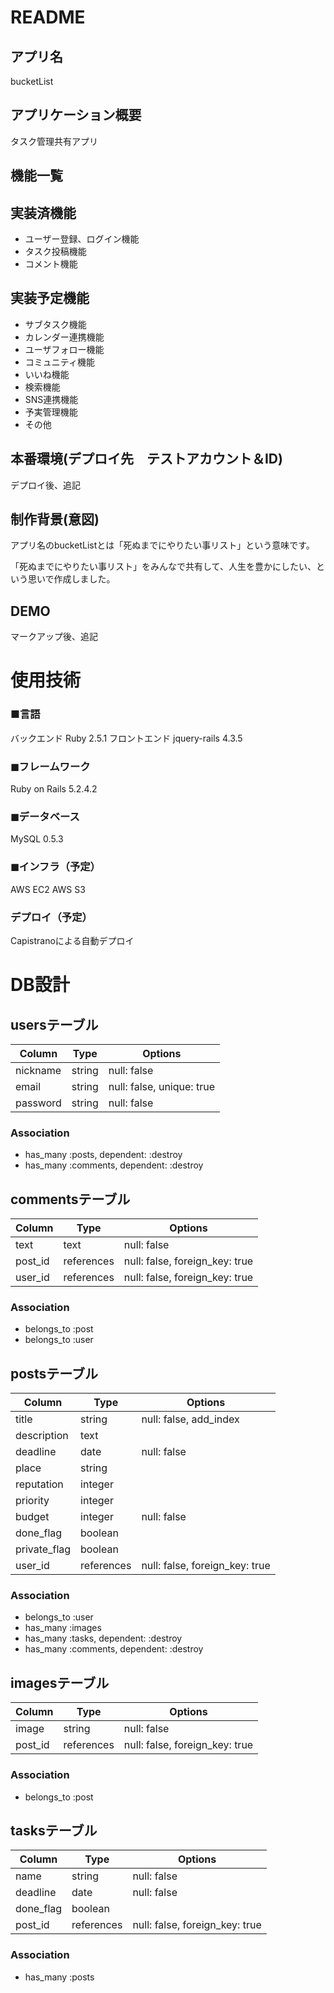 # README

## アプリ名
bucketList

## アプリケーション概要
タスク管理共有アプリ

## 機能一覧
## 実装済機能
- ユーザー登録、ログイン機能
- タスク投稿機能
- コメント機能

## 実装予定機能

- サブタスク機能
- カレンダー連携機能
- ユーザフォロー機能
- コミュニティ機能
- いいね機能
- 検索機能
- SNS連携機能
- 予実管理機能
- その他

## 本番環境(デプロイ先　テストアカウント＆ID)
デプロイ後、追記

## 制作背景(意図)
アプリ名のbucketListとは「死ぬまでにやりたい事リスト」という意味です。

「死ぬまでにやりたい事リスト」をみんなで共有して、人生を豊かにしたい、という思いで作成しました。

## DEMO
マークアップ後、追記

# 使用技術
### ■言語
バックエンド
Ruby 2.5.1
フロントエンド
jquery-rails 4.3.5
### ◼︎フレームワーク
Ruby on Rails 5.2.4.2
### ◼︎データベース
MySQL 0.5.3
### ◼︎インフラ（予定）
AWS EC2
AWS S3
### デプロイ（予定）
Capistranoによる自動デプロイ

# DB設計
## usersテーブル

|Column|Type|Options|
|------|----|-------|
| nickname | string | null: false|
| email | string | null: false, unique: true |
| password | string | null: false |

### Association
- has_many :posts, dependent: :destroy
- has_many :comments, dependent: :destroy

## commentsテーブル

|Column|Type|Options|
|------|----|-------|
| text | text | null: false|
| post_id |references|null: false, foreign_key: true|
| user_id |references|null: false, foreign_key: true|

### Association
- belongs_to :post
- belongs_to :user

## postsテーブル

|Column|Type|Options|
|------|----|-------|
| title | string | null: false, add_index |
| description | text |  |
| deadline | date | null: false |
| place | string |  |
| reputation | integer |  |
| priority | integer |  |
| budget | integer | null: false |
| done_flag | boolean |  |
| private_flag | boolean |  |
| user_id |references|null: false, foreign_key: true|

### Association
- belongs_to :user
- has_many :images
- has_many :tasks, dependent: :destroy
- has_many :comments, dependent: :destroy

## imagesテーブル

|Column|Type|Options|
|------|----|-------|
| image | string | null: false |
| post_id |references|null: false, foreign_key: true|

### Association
- belongs_to :post

## tasksテーブル

|Column|Type|Options|
|------|----|-------|
| name | string | null: false |
| deadline | date | null: false |
| done_flag | boolean |  |
| post_id |references|null: false, foreign_key: true|

### Association
- has_many :posts
